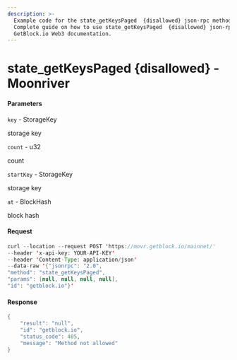 ```yaml
---
description: >-
  Example code for the state_getKeysPaged  {disallowed} json-rpc method.
  Сomplete guide on how to use state_getKeysPaged  {disallowed} json-rpc in
  GetBlock.io Web3 documentation.
---
```


# state\_getKeysPaged {disallowed} - Moonriver

#### Parameters

`key` - StorageKey

storage key

`count` - u32

count

`startKey` - StorageKey

storage key

`at` - BlockHash

block hash

#### Request

```java
curl --location --request POST 'https://movr.getblock.io/mainnet/' 
--header 'x-api-key: YOUR-API-KEY' 
--header 'Content-Type: application/json' 
--data-raw '{"jsonrpc": "2.0",
"method": "state_getKeysPaged",
"params": [null, null, null, null],
"id": "getblock.io"}'
```

#### Response

```java
{
    "result": "null",
    "id": "getblock.io",
    "status_code": 405,
    "message": "Method not allowed"
}
```
